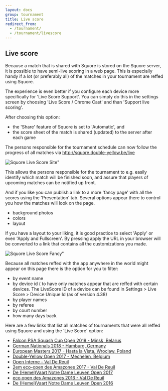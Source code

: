 ```yaml
---
layout: docs
group: tournament
title: Live score
redirect_from:
  - /tournament/
  - /tournament/livescore
---
```

## Live score

Because a match that is shared with Squore is stored on the Squore server, it is possible to have semi-live scoring in a web page.
This is especially handy if a lot (or preferably all) of the matches in your tournament are reffed using Squore.

The experience is even better if you configure each device more specifically for 'Live Score Support'.
You can simply do this in the settings screen by choosing 'Live Score / Chrome Cast' and than 'Support live scoring'.

After choosing this option:
* the 'Share' feature of Squore is set to 'Automatic', and
* the score sheet of the match is shared (updated) to the server after each game

The persons responsible for the tournament schedule can now follow the progress of all matches via <http://squore.double-yellow.be/live>

![Squore Live Score Site"](../img/sb.livescore.page.png)

This allows the persons responsible for the tournament to e.g. easily identify which match will be finished soon, and assure that players of upcoming matches can be notified up front. 

And if you like you can publish a link to a more 'fancy page' with all the scores using the 'Presentation' tab.
Several options appear there to control you how the matches will look on the page.
- background photos
- colors
- layout

If you have a layout to your liking, it is good practice to select 'Apply' or even 'Apply and Fullscreen'.
By pressing apply the URL in your browser will be converted to a link that contains all the customizations you made.

![Squore Live Score Fancy"](../img/sb.livescore.fancy.png)

Because all matches reffed with the app anywhere in the world might appear on this page there is the option for you to filter:
- by event name
- by device id ( to have only matches appear that are reffed with certain devices. The LiveScore ID of a device can be found in Settings > Live Score > Device Unique Id (as of version 4.38)
- by player names
- by referee
- by court number
- how many days back


Here are a few links that list all matches of tournaments that were all reffed using Squore and using the 'Live Score' option:
* [Falcon PSA Squash Cup Open 2018 - Minsk, Belarus](http://squore.double-yellow.be/live?fullscreen=true&after=2018-02-15&eventContains=Falcon+PSA)
* [German Nationals 2018 - Hamburg, Germany](http://squore.double-yellow.be/live?hideColumns=eventBig&after=2018-02-15&eventContains=Einzelmeisterschaften)
* [European Masters 2017 - Hasta la Vista, Wroclaw, Poland](http://squore.double-yellow.be/live?after=2017-08-30&eventContains=European&activeTab=tabBig&fullscreen=true)
* [Double-Yellow Open 2017 - Mechelen, Belgium](http://squore.double-yellow.be/live?after=2017-04-29&eventContains=Double&activeTab=tabBig&fullscreen=true)
* [Open Interne - Val De Reuil](http://squore.double-yellow.be/live?after=2017-06-13&eventContains=Open+Interne)
* [2em eco-open des Amazones 2017 - Val De Reuil](http://squore.double-yellow.be/live?after=2017-06-02&eventContains=eco)
* [De (Hemel)Vaart Notre Dame Leuven Open 2017](http://squore.double-yellow.be/live?after=2017-05-24&eventContains=Vaart)
* [eco open des Amazones 2016 - Val De Reuil](http://squore.double-yellow.be/live?after=2016-06-04&eventContains=eco)
* [De (Hemel)Vaart Notre Dame Leuven Open 2016](http://squore.double-yellow.be/live?after=2016-05-05&eventContains=Vaart)
